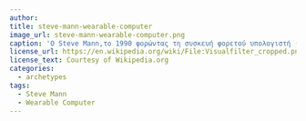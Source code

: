 ```yaml
---
author: 
title: steve-mann-wearable-computer
image_url: steve-mann-wearable-computer.png
caption: 'Ο Steve Mann,το 1990 φορώντας τη συσκευή φορετού υπολογιστή (wearable computer) που κατασκεύασε.'
license_url: https://en.wikipedia.org/wiki/File:Visualfilter_cropped.png 
license_text: Courtesy of Wikipedia.org 
categories:
  - archetypes
tags:
  - Steve Mann
  - Wearable Computer
---
```

